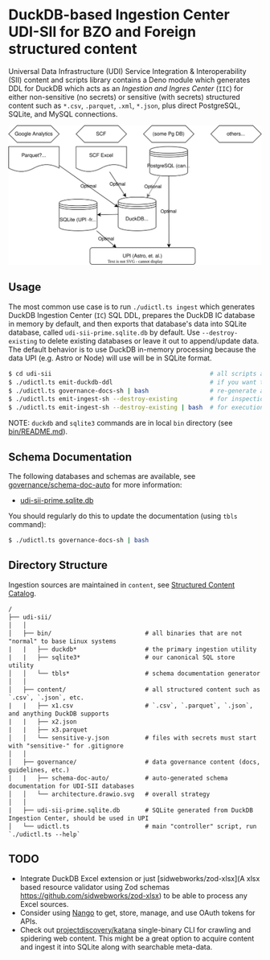 # DuckDB-based Ingestion Center UDI-SII for BZO and Foreign structured content

Universal Data Infrastructure (UDI) Service Integration & Interoperability (SII)
content and scripts library contains a Deno module which generates DDL for
DuckDB which acts as an _Ingestion and Ingres Center_ (`IIC`) for either
non-sensitive (no secrets) or sensitive (with secrets) structured content such
as `*.csv`, `.parquet`, `.xml`, `*.json`, plus direct PostgreSQL, SQLite, and
MySQL connections.

![Architecture](./governance/architecture.drawio.svg)

## Usage

The most common use case is to run `./udictl.ts ingest` which generates DuckDB
Ingestion Center (`IC`) SQL DDL, prepares the DuckDB IC database in memory by
default, and then exports that database's data into SQLite database, called
`udi-sii-prime.sqlite.db` by default. Use `--destroy-existing` to delete
existing databases or leave it out to append/update data. The default behavior
is to use DuckDB in-memory processing because the data UPI (e.g. Astro or Node)
will use will be in SQLite format.

```bash
$ cd udi-sii                                            # all scripts assume this is current working directory
$ ./udictl.ts emit-duckdb-ddl                           # if you want to see the generated DDL before executing
$ ./udictl.ts governance-docs-sh | bash                 # re-generate all governance/schema-doc-auto files
$ ./udictl.ts emit-ingest-sh --destroy-existing         # for inspection of what commands will run
$ ./udictl.ts emit-ingest-sh --destroy-existing | bash  # for execution, udi-sii-prime.sqlite.db will be updated
```

NOTE: `duckdb` and `sqlite3` commands are in local `bin` directory (see
[bin/README.md](bin/README.md)).

## Schema Documentation

The following databases and schemas are available, see
[governance/schema-doc-auto](./governance/schema-doc-auto/README.md) for more
information:

- [udi-sii-prime.sqlite.db](./governance/schema-doc-auto/udi-sii-prime.sqlite.db/README.md)

You should regularly do this to update the documentation (using `tbls` command):

```bash
$ ./udictl.ts governance-docs-sh | bash
```

## Directory Structure

Ingestion sources are maintained in `content`, see
[Structured Content Catalog](./content/README.md#catalog).

```
/
├── udi-sii/
│   │                                 
│   ├── bin/                          # all binaries that are not "normal" to base Linux systems
|   |   ├── duckdb*                   # the primary ingestion utility
|   |   ├── sqlite3*                  # our canonical SQL store utility
│   │   └── tbls*                     # schema documentation generator
│   │
│   ├── content/                      # all structured content such as `.csv`, `.json`, etc.
|   |   ├── x1.csv                    # `.csv`, `.parquet`, `.json`, and anything DuckDB supports
|   |   ├── x2.json
|   |   ├── x3.parquet
│   │   └── sensitive-y.json          # files with secrets must start with "sensitive-" for .gitignore
│   │
│   ├── governance/                   # data governance content (docs, guidelines, etc.)
|   |   ├── schema-doc-auto/          # auto-generated schema documentation for UDI-SII databases
│   │   └── architecture.drawio.svg   # overall strategy
│   │
|   ├── udi-sii-prime.sqlite.db       # SQLite generated from DuckDB Ingestion Center, should be used in UPI
│   └── udictl.ts                     # main "controller" script, run `./udictl.ts --help`
```

## TODO

- Integrate DuckDB Excel extension or just [sidwebworks/zod-xlsx](A xlsx based
  resource validator using Zod schemas https://github.com/sidwebworks/zod-xlsx)
  to be able to process any Excel sources.
- Consider using [Nango](https://www.nango.dev/) to get, store, manage, and use
  OAuth tokens for APIs.
- Check out
  [projectdiscovery/katana](https://github.com/projectdiscovery/katana)
  single-binary CLI for crawling and spidering web content. This might be a
  great option to acquire content and ingest it into SQLite along with
  searchable meta-data.
